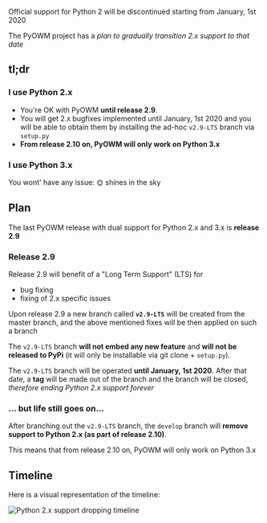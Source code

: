 Official support for Python 2 will be discontinued starting from January, 1st 2020

The PyOWM project has a *plan to gradually transition 2.x support to that date*

## tl;dr

### I use Python 2.x
  - You're OK with PyOWM **until release 2.9**.
  - You will get 2.x bugfixes implemented until January, 1st 2020 and you will be able to obtain them by installing the ad-hoc `v2.9-LTS` branch via `setup.py`
  - **From release 2.10 on, PyOWM will only work on Python 3.x**

### I use Python 3.x
You wont' have any issue: 🌞 shines in the sky

## Plan
The last PyOWM release with dual support for Python 2.x and 3.x is **release 2.9**

### Release 2.9
Release 2.9 will benefit of a "Long Term Support" (LTS) for
  - bug fixing
  - fixing of 2.x specific issues

Upon release 2.9 a new branch called **`v2.9-LTS`** will be created from the master branch, and the above mentioned fixes will be then applied on such a branch

The `v2.9-LTS` branch **will not embed any new feature** and **will not be released to PyPi** (it will only be installable via git clone + `setup.py`).

The `v2.9-LTS` branch will be operated **until January, 1st 2020**. After that date, a **tag** will be made out of the branch and the branch will be closed, *therefore ending Python 2.x support forever*

### ... but life still goes on...
After branching out the `v2.9-LTS` branch, the `develop` branch will **remove support to Python 2.x (as part of release 2.10)**.

This means that from release 2.10 on, PyOWM will only work on Python 3.x


## Timeline
Here is a visual representation of the timeline:

![Python 2.x support dropping timeline](http://i63.tinypic.com/34dnabo.jpg)